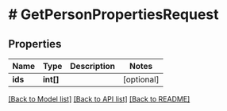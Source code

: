 # # GetPersonPropertiesRequest

## Properties

Name | Type | Description | Notes
------------ | ------------- | ------------- | -------------
**ids** | **int[]** |  | [optional]

[[Back to Model list]](../../README.md#models) [[Back to API list]](../../README.md#endpoints) [[Back to README]](../../README.md)
